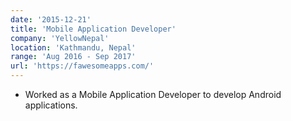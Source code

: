 ```yaml
---
date: '2015-12-21'
title: 'Mobile Application Developer'
company: 'YellowNepal'
location: 'Kathmandu, Nepal'
range: 'Aug 2016 - Sep 2017'
url: 'https://fawesomeapps.com/'
---
```


- Worked as a Mobile Application Developer to develop Android applications.
